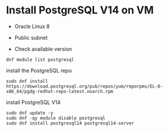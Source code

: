 # Install PostgreSQL V14 on VM


- Oracle Linux 8
- Public subnet

- Check available version

```
dnf module list postgresql
```

 install the PostgreSQL repo 
 ```
sudo dnf install https://download.postgresql.org/pub/repos/yum/reporpms/EL-8-x86_64/pgdg-redhat-repo-latest.noarch.rpm
```

install PostgreSQL V14
```
sudo dnf update -y
sudo dnf -qy module disable postgresql
sudo dnf install postgresql14 postgresql14-server
````
